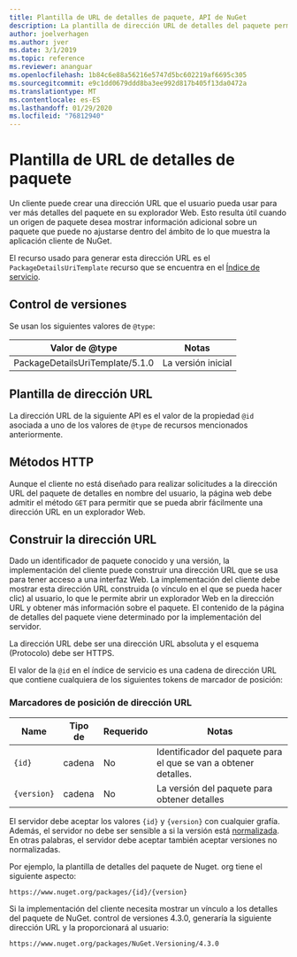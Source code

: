```yaml
---
title: Plantilla de URL de detalles de paquete, API de NuGet
description: La plantilla de dirección URL de detalles del paquete permite a los clientes Mostrar en su interfaz de usuario un vínculo Web a más detalles del paquete.
author: joelverhagen
ms.author: jver
ms.date: 3/1/2019
ms.topic: reference
ms.reviewer: ananguar
ms.openlocfilehash: 1b84c6e88a56216e5747d5bc602219af6695c305
ms.sourcegitcommit: e9c1dd0679ddd8ba3ee992d817b405f13da0472a
ms.translationtype: MT
ms.contentlocale: es-ES
ms.lasthandoff: 01/29/2020
ms.locfileid: "76812940"
---
```

# <a name="package-details-url-template"></a>Plantilla de URL de detalles de paquete

Un cliente puede crear una dirección URL que el usuario pueda usar para ver más detalles del paquete en su explorador Web. Esto resulta útil cuando un origen de paquete desea mostrar información adicional sobre un paquete que puede no ajustarse dentro del ámbito de lo que muestra la aplicación cliente de NuGet.

El recurso usado para generar esta dirección URL es el `PackageDetailsUriTemplate` recurso que se encuentra en el [Índice de servicio](service-index.md).

## <a name="versioning"></a>Control de versiones

Se usan los siguientes valores de `@type`:

Valor de @type                     | Notas
------------------------------- | -----
PackageDetailsUriTemplate/5.1.0 | La versión inicial

## <a name="url-template"></a>Plantilla de dirección URL

La dirección URL de la siguiente API es el valor de la propiedad `@id` asociada a uno de los valores de `@type` de recursos mencionados anteriormente.

## <a name="http-methods"></a>Métodos HTTP

Aunque el cliente no está diseñado para realizar solicitudes a la dirección URL del paquete de detalles en nombre del usuario, la página web debe admitir el método `GET` para permitir que se pueda abrir fácilmente una dirección URL en un explorador Web.

## <a name="construct-the-url"></a>Construir la dirección URL

Dado un identificador de paquete conocido y una versión, la implementación del cliente puede construir una dirección URL que se usa para tener acceso a una interfaz Web. La implementación del cliente debe mostrar esta dirección URL construida (o vínculo en el que se pueda hacer clic) al usuario, lo que le permite abrir un explorador Web en la dirección URL y obtener más información sobre el paquete. El contenido de la página de detalles del paquete viene determinado por la implementación del servidor.

La dirección URL debe ser una dirección URL absoluta y el esquema (Protocolo) debe ser HTTPS.

El valor de la `@id` en el índice de servicio es una cadena de dirección URL que contiene cualquiera de los siguientes tokens de marcador de posición:

### <a name="url-placeholders"></a>Marcadores de posición de dirección URL

Name        | Tipo de    | Requerido | Notas
----------- | ------- | -------- | -----
`{id}`      | cadena  | No       | Identificador del paquete para el que se van a obtener detalles.
`{version}` | cadena  | No       | La versión del paquete para obtener detalles

El servidor debe aceptar los valores `{id}` y `{version}` con cualquier grafía. Además, el servidor no debe ser sensible a si la versión está [normalizada](../concepts/package-versioning.md#normalized-version-numbers). En otras palabras, el servidor debe aceptar también aceptar versiones no normalizadas.

Por ejemplo, la plantilla de detalles del paquete de Nuget. org tiene el siguiente aspecto:

    https://www.nuget.org/packages/{id}/{version}

Si la implementación del cliente necesita mostrar un vínculo a los detalles del paquete de NuGet. control de versiones 4.3.0, generaría la siguiente dirección URL y la proporcionará al usuario:

    https://www.nuget.org/packages/NuGet.Versioning/4.3.0
